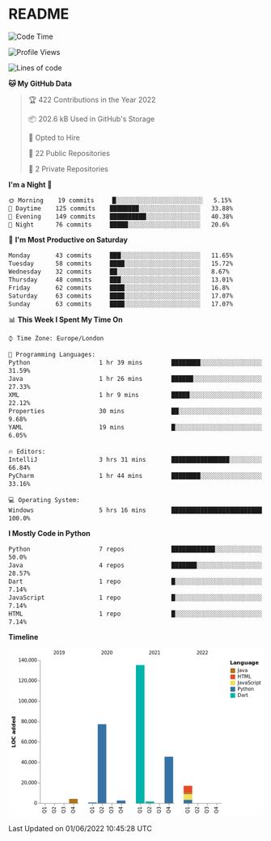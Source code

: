# README

<!--START_SECTION:waka-->
![Code Time](http://img.shields.io/badge/Code%20Time-0%20secs-blue)

![Profile Views](http://img.shields.io/badge/Profile%20Views-0-blue)

![Lines of code](https://img.shields.io/badge/From%20Hello%20World%20I%27ve%20Written-284%20Thousand%20lines%20of%20code-blue)

**🐱 My GitHub Data** 

> 🏆 422 Contributions in the Year 2022
 > 
> 📦 202.6 kB Used in GitHub's Storage 
 > 
> 💼 Opted to Hire
 > 
> 📜 22 Public Repositories 
 > 
> 🔑 2 Private Repositories  
 > 
**I'm a Night 🦉** 

```text
🌞 Morning    19 commits     █░░░░░░░░░░░░░░░░░░░░░░░░   5.15% 
🌆 Daytime    125 commits    ████████░░░░░░░░░░░░░░░░░   33.88% 
🌃 Evening    149 commits    ██████████░░░░░░░░░░░░░░░   40.38% 
🌙 Night      76 commits     █████░░░░░░░░░░░░░░░░░░░░   20.6%

```
📅 **I'm Most Productive on Saturday** 

```text
Monday       43 commits     ███░░░░░░░░░░░░░░░░░░░░░░   11.65% 
Tuesday      58 commits     ████░░░░░░░░░░░░░░░░░░░░░   15.72% 
Wednesday    32 commits     ██░░░░░░░░░░░░░░░░░░░░░░░   8.67% 
Thursday     48 commits     ███░░░░░░░░░░░░░░░░░░░░░░   13.01% 
Friday       62 commits     ████░░░░░░░░░░░░░░░░░░░░░   16.8% 
Saturday     63 commits     ████░░░░░░░░░░░░░░░░░░░░░   17.07% 
Sunday       63 commits     ████░░░░░░░░░░░░░░░░░░░░░   17.07%

```


📊 **This Week I Spent My Time On** 

```text
⌚︎ Time Zone: Europe/London

💬 Programming Languages: 
Python                   1 hr 39 mins        ████████░░░░░░░░░░░░░░░░░   31.59% 
Java                     1 hr 26 mins        ██████░░░░░░░░░░░░░░░░░░░   27.33% 
XML                      1 hr 9 mins         █████░░░░░░░░░░░░░░░░░░░░   22.12% 
Properties               30 mins             ██░░░░░░░░░░░░░░░░░░░░░░░   9.68% 
YAML                     19 mins             █░░░░░░░░░░░░░░░░░░░░░░░░   6.05%

🔥 Editors: 
IntelliJ                 3 hrs 31 mins       ████████████████░░░░░░░░░   66.84% 
PyCharm                  1 hr 44 mins        ████████░░░░░░░░░░░░░░░░░   33.16%

💻 Operating System: 
Windows                  5 hrs 16 mins       █████████████████████████   100.0%

```

**I Mostly Code in Python** 

```text
Python                   7 repos             ████████████░░░░░░░░░░░░░   50.0% 
Java                     4 repos             ███████░░░░░░░░░░░░░░░░░░   28.57% 
Dart                     1 repo              █░░░░░░░░░░░░░░░░░░░░░░░░   7.14% 
JavaScript               1 repo              █░░░░░░░░░░░░░░░░░░░░░░░░   7.14% 
HTML                     1 repo              █░░░░░░░░░░░░░░░░░░░░░░░░   7.14%

```


**Timeline**

![Chart not found](https://raw.githubusercontent.com/XeonHis/XeonHis/main/charts/bar_graph.png) 


 Last Updated on 01/06/2022 10:45:28 UTC
<!--END_SECTION:waka-->
